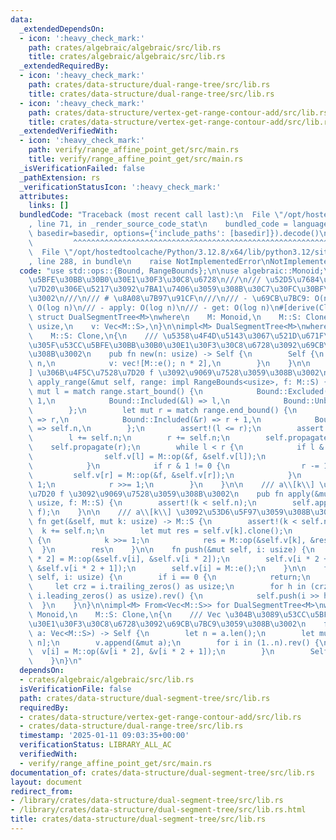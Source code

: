 ```yaml
---
data:
  _extendedDependsOn:
  - icon: ':heavy_check_mark:'
    path: crates/algebraic/algebraic/src/lib.rs
    title: crates/algebraic/algebraic/src/lib.rs
  _extendedRequiredBy:
  - icon: ':heavy_check_mark:'
    path: crates/data-structure/dual-range-tree/src/lib.rs
    title: crates/data-structure/dual-range-tree/src/lib.rs
  - icon: ':heavy_check_mark:'
    path: crates/data-structure/vertex-get-range-contour-add/src/lib.rs
    title: crates/data-structure/vertex-get-range-contour-add/src/lib.rs
  _extendedVerifiedWith:
  - icon: ':heavy_check_mark:'
    path: verify/range_affine_point_get/src/main.rs
    title: verify/range_affine_point_get/src/main.rs
  _isVerificationFailed: false
  _pathExtension: rs
  _verificationStatusIcon: ':heavy_check_mark:'
  attributes:
    links: []
  bundledCode: "Traceback (most recent call last):\n  File \"/opt/hostedtoolcache/Python/3.12.8/x64/lib/python3.12/site-packages/onlinejudge_verify/documentation/build.py\"\
    , line 71, in _render_source_code_stat\n    bundled_code = language.bundle(stat.path,\
    \ basedir=basedir, options={'include_paths': [basedir]}).decode()\n          \
    \         ^^^^^^^^^^^^^^^^^^^^^^^^^^^^^^^^^^^^^^^^^^^^^^^^^^^^^^^^^^^^^^^^^^^^^^^^^^^^^^^^^\n\
    \  File \"/opt/hostedtoolcache/Python/3.12.8/x64/lib/python3.12/site-packages/onlinejudge_verify/languages/rust.py\"\
    , line 288, in bundle\n    raise NotImplementedError\nNotImplementedError\n"
  code: "use std::ops::{Bound, RangeBounds};\n\nuse algebraic::Monoid;\n\n/// \u53CC\
    \u5BFE\u30BB\u30B0\u30E1\u30F3\u30C8\u6728\n///\n/// \u52D5\u7684\u306A\u4F5C\u7528\
    \u7D20\u306E\u5217\u3092\u7BA1\u7406\u3059\u308B\u30C7\u30FC\u30BF\u69CB\u9020\
    \u3002\n///\n/// # \u8A08\u7B97\u91CF\n///\n/// - \u69CB\u7BC9: O(n)\n/// - apply_range:\
    \ O(log n)\n/// - apply: O(log n)\n/// - get: O(log n)\n#[derive(Clone)]\npub\
    \ struct DualSegmentTree<M>\nwhere\n    M: Monoid,\n    M::S: Clone,\n{\n    n:\
    \ usize,\n    v: Vec<M::S>,\n}\n\nimpl<M> DualSegmentTree<M>\nwhere\n    M: Monoid,\n\
    \    M::S: Clone,\n{\n    /// \u5358\u4F4D\u5143\u3067\u521D\u671F\u5316\u3057\
    \u305F\u53CC\u5BFE\u30BB\u30B0\u30E1\u30F3\u30C8\u6728\u3092\u69CB\u7BC9\u3059\
    \u308B\u3002\n    pub fn new(n: usize) -> Self {\n        Self {\n           \
    \ n,\n            v: vec![M::e(); n * 2],\n        }\n    }\n\n    /// a\\[range\\\
    ] \u306B\u4F5C\u7528\u7D20 f \u3092\u9069\u7528\u3059\u308B\u3002\n    pub fn\
    \ apply_range(&mut self, range: impl RangeBounds<usize>, f: M::S) {\n        let\
    \ mut l = match range.start_bound() {\n            Bound::Excluded(&l) => l +\
    \ 1,\n            Bound::Included(&l) => l,\n            Bound::Unbounded => 0,\n\
    \        };\n        let mut r = match range.end_bound() {\n            Bound::Excluded(&r)\
    \ => r,\n            Bound::Included(&r) => r + 1,\n            Bound::Unbounded\
    \ => self.n,\n        };\n        assert!(l <= r);\n        assert!(r <= self.n);\n\
    \        l += self.n;\n        r += self.n;\n        self.propagate(l);\n    \
    \    self.propagate(r);\n        while l < r {\n            if l & 1 != 0 {\n\
    \                self.v[l] = M::op(&f, &self.v[l]);\n                l += 1;\n\
    \            }\n            if r & 1 != 0 {\n                r -= 1;\n       \
    \         self.v[r] = M::op(&f, &self.v[r]);\n            }\n            l >>=\
    \ 1;\n            r >>= 1;\n        }\n    }\n\n    /// a\\[k\\] \u306B\u4F5C\u7528\
    \u7D20 f \u3092\u9069\u7528\u3059\u308B\u3002\n    pub fn apply(&mut self, k:\
    \ usize, f: M::S) {\n        assert!(k < self.n);\n        self.apply_range(k..=k,\
    \ f);\n    }\n\n    /// a\\[k\\] \u3092\u53D6\u5F97\u3059\u308B\u3002\n    pub\
    \ fn get(&self, mut k: usize) -> M::S {\n        assert!(k < self.n);\n      \
    \  k += self.n;\n        let mut res = self.v[k].clone();\n        while k > 1\
    \ {\n            k >>= 1;\n            res = M::op(&self.v[k], &res);\n      \
    \  }\n        res\n    }\n\n    fn push(&mut self, i: usize) {\n        self.v[i\
    \ * 2] = M::op(&self.v[i], &self.v[i * 2]);\n        self.v[i * 2 + 1] = M::op(&self.v[i],\
    \ &self.v[i * 2 + 1]);\n        self.v[i] = M::e();\n    }\n\n    fn propagate(&mut\
    \ self, i: usize) {\n        if i == 0 {\n            return;\n        }\n   \
    \     let crz = i.trailing_zeros() as usize;\n        for h in (crz + 1..64 -\
    \ i.leading_zeros() as usize).rev() {\n            self.push(i >> h);\n      \
    \  }\n    }\n}\n\nimpl<M> From<Vec<M::S>> for DualSegmentTree<M>\nwhere\n    M:\
    \ Monoid,\n    M::S: Clone,\n{\n    /// Vec \u304B\u3089\u53CC\u5BFE\u30BB\u30B0\
    \u30E1\u30F3\u30C8\u6728\u3092\u69CB\u7BC9\u3059\u308B\u3002\n    fn from(mut\
    \ a: Vec<M::S>) -> Self {\n        let n = a.len();\n        let mut v = vec![M::e();\
    \ n];\n        v.append(&mut a);\n        for i in (1..n).rev() {\n          \
    \  v[i] = M::op(&v[i * 2], &v[i * 2 + 1]);\n        }\n        Self { n, v }\n\
    \    }\n}\n"
  dependsOn:
  - crates/algebraic/algebraic/src/lib.rs
  isVerificationFile: false
  path: crates/data-structure/dual-segment-tree/src/lib.rs
  requiredBy:
  - crates/data-structure/vertex-get-range-contour-add/src/lib.rs
  - crates/data-structure/dual-range-tree/src/lib.rs
  timestamp: '2025-01-11 09:03:35+00:00'
  verificationStatus: LIBRARY_ALL_AC
  verifiedWith:
  - verify/range_affine_point_get/src/main.rs
documentation_of: crates/data-structure/dual-segment-tree/src/lib.rs
layout: document
redirect_from:
- /library/crates/data-structure/dual-segment-tree/src/lib.rs
- /library/crates/data-structure/dual-segment-tree/src/lib.rs.html
title: crates/data-structure/dual-segment-tree/src/lib.rs
---
```

